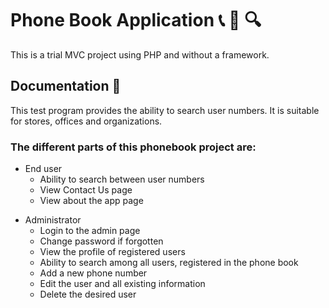 # Phone Book Application 📞 📖 🔍

This is a trial MVC project using PHP and without a framework.

## Documentation 📖

This test program provides the ability to search user numbers. It is suitable for stores, offices and organizations.

### The different parts of this phonebook project are:

* End user
  * Ability to search between user numbers
  * View Contact Us page
  * View about the app page

+ Administrator
  + Login to the admin page 
  + Change password if forgotten 
  + View the profile of registered users 
  + Ability to search among all users, registered in the phone book 
  + Add a new phone number 
  + Edit the user and all existing information
  + Delete the desired user      
